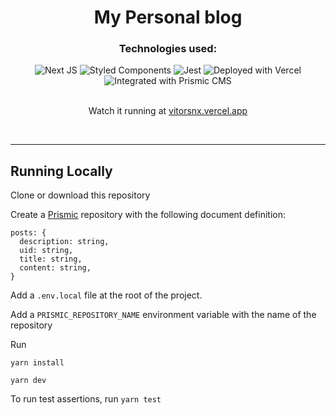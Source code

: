 <center>
<h1>My Personal blog</h1>

<section>
    <h3>Technologies used:</h3>
    <img src="https://img.shields.io/badge/next.js-000000?style=for-the-badge&logo=nextdotjs&logoColor=white" alt="Next JS" />
    <img src="https://img.shields.io/badge/styled--components-DB7093?style=for-the-badge&logo=styled-components&logoColor=white" alt="Styled Components" />
    <img src="https://img.shields.io/badge/Jest-C21325?style=for-the-badge&logo=jest&logoColor=white" alt="Jest" />
    <img src="https://img.shields.io/badge/Vercel-000000?style=for-the-badge&logo=vercel&logoColor=white" alt="Deployed with Vercel" />
    <img src="https://img.shields.io/badge/PRISMIC%20CMS-007aff?style=for-the-badge" alt="Integrated with Prismic CMS" />
<section>

<br />
<p>Watch it running at <a href="vitorsnx.vercel.app">vitorsnx.vercel.app</a></p>
</center>

<br />

---

## Running Locally

Clone or download this repository

Create a [Prismic](prismic.io) repository with the following document definition:
```
posts: {
  description: string,
  uid: string,
  title: string,
  content: string,
}
```

Add a `.env.local` file at the root of the project.

Add a `PRISMIC_REPOSITORY_NAME` environment variable with the name of the repository

Run

`yarn install`

`yarn dev`

To run test assertions, run `yarn test`